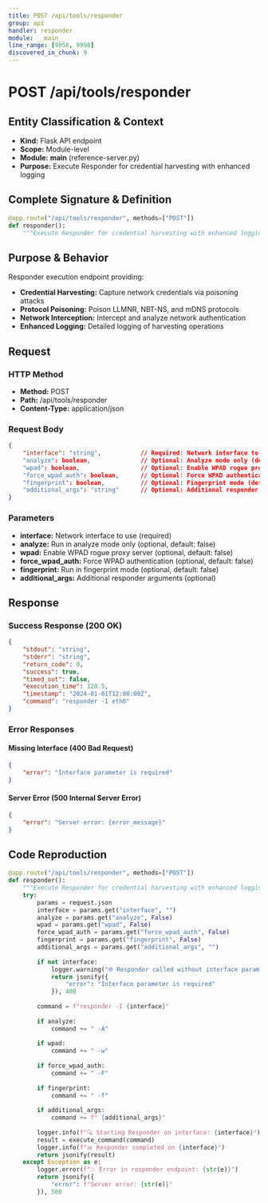 ```yaml
---
title: POST /api/tools/responder
group: api
handler: responder
module: __main__
line_range: [9958, 9998]
discovered_in_chunk: 9
---
```


# POST /api/tools/responder

## Entity Classification & Context
- **Kind:** Flask API endpoint
- **Scope:** Module-level
- **Module:** __main__ (reference-server.py)
- **Purpose:** Execute Responder for credential harvesting with enhanced logging

## Complete Signature & Definition
```python
@app.route("/api/tools/responder", methods=["POST"])
def responder():
    """Execute Responder for credential harvesting with enhanced logging"""
```

## Purpose & Behavior
Responder execution endpoint providing:
- **Credential Harvesting:** Capture network credentials via poisoning attacks
- **Protocol Poisoning:** Poison LLMNR, NBT-NS, and mDNS protocols
- **Network Interception:** Intercept and analyze network authentication
- **Enhanced Logging:** Detailed logging of harvesting operations

## Request

### HTTP Method
- **Method:** POST
- **Path:** /api/tools/responder
- **Content-Type:** application/json

### Request Body
```json
{
    "interface": "string",           // Required: Network interface to use
    "analyze": boolean,              // Optional: Analyze mode only (default: false)
    "wpad": boolean,                 // Optional: Enable WPAD rogue proxy (default: false)
    "force_wpad_auth": boolean,      // Optional: Force WPAD authentication (default: false)
    "fingerprint": boolean,          // Optional: Fingerprint mode (default: false)
    "additional_args": "string"      // Optional: Additional responder arguments
}
```

### Parameters
- **interface:** Network interface to use (required)
- **analyze:** Run in analyze mode only (optional, default: false)
- **wpad:** Enable WPAD rogue proxy server (optional, default: false)
- **force_wpad_auth:** Force WPAD authentication (optional, default: false)
- **fingerprint:** Run in fingerprint mode (optional, default: false)
- **additional_args:** Additional responder arguments (optional)

## Response

### Success Response (200 OK)
```json
{
    "stdout": "string",
    "stderr": "string",
    "return_code": 0,
    "success": true,
    "timed_out": false,
    "execution_time": 120.5,
    "timestamp": "2024-01-01T12:00:00Z",
    "command": "responder -I eth0"
}
```

### Error Responses

#### Missing Interface (400 Bad Request)
```json
{
    "error": "Interface parameter is required"
}
```

#### Server Error (500 Internal Server Error)
```json
{
    "error": "Server error: {error_message}"
}
```

## Code Reproduction
```python
@app.route("/api/tools/responder", methods=["POST"])
def responder():
    """Execute Responder for credential harvesting with enhanced logging"""
    try:
        params = request.json
        interface = params.get("interface", "")
        analyze = params.get("analyze", False)
        wpad = params.get("wpad", False)
        force_wpad_auth = params.get("force_wpad_auth", False)
        fingerprint = params.get("fingerprint", False)
        additional_args = params.get("additional_args", "")
        
        if not interface:
            logger.warning("🌐 Responder called without interface parameter")
            return jsonify({
                "error": "Interface parameter is required"
            }), 400
        
        command = f"responder -I {interface}"
        
        if analyze:
            command += " -A"
        
        if wpad:
            command += " -w"
        
        if force_wpad_auth:
            command += " -F"
        
        if fingerprint:
            command += " -f"
        
        if additional_args:
            command += f" {additional_args}"
        
        logger.info(f"🔍 Starting Responder on interface: {interface}")
        result = execute_command(command)
        logger.info(f"📊 Responder completed on {interface}")
        return jsonify(result)
    except Exception as e:
        logger.error(f"💥 Error in responder endpoint: {str(e)}")
        return jsonify({
            "error": f"Server error: {str(e)}"
        }), 500
```
